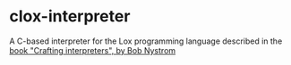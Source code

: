 # clox-interpreter
A C-based interpreter for the Lox programming language described in the [book "Crafting interpreters", by Bob Nystrom](craftinginterpreters.com)
